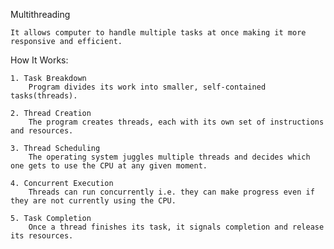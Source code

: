 Multithreading

    It allows computer to handle multiple tasks at once making it more responsive and efficient.

How It Works:

    1. Task Breakdown
        Program divides its work into smaller, self-contained tasks(threads).

    2. Thread Creation
        The program creates threads, each with its own set of instructions and resources.

    3. Thread Scheduling
        The operating system juggles multiple threads and decides which one gets to use the CPU at any given moment.

    4. Concurrent Execution
        Threads can run concurrently i.e. they can make progress even if they are not currently using the CPU.

    5. Task Completion
        Once a thread finishes its task, it signals completion and release its resources.